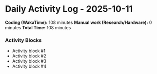 # Daily Activity Log - 2025-10-11

**Coding (WakaTime):** 108 minutes
**Manual work (Research/Hardware):** 0 minutes
**Total Time:** 108 minutes

### Activity Blocks
- Activity block #1
- Activity block #2
- Activity block #3
- Activity block #4
